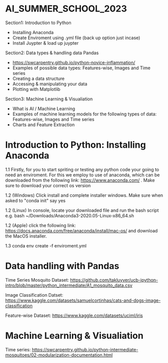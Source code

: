 # AI_SUMMER_SCHOOL_2023

Section1: Introduction to Python

- Installing Anaconda
- Create Enviroment using .yml file (back up option just incase)
- Install Juypter & load up juypter

Section2: Data types & handling data Pandas
- https://swcarpentry.github.io/python-novice-inflammation/
- Examples of possible data types: Features-wise, Images and Time series 
- Creating a data structure
- Accessing & manipulating your data
- Plotting with Matplotlib

Section3: Machine Learning & Visualiation

- What is AI / Machine Learning
- Examples of machine learning models for the following types of data: Features-wise, Images and Time series
- Charts and Feature Extraction

# Introduction to Python: Installing Anaconda

1.1 Firstly, for you to start spriting or testing any python code your going to need an enviroment. For this we employ to use of anaconda, which can be downloaded from the following link: https://www.anaconda.com/ . Make sure to download your correct os version

1.2 (Windows) Click install and complete installer windows. Make sure when asked to "conda init" say yes

1.2 (Linux) In console, locate your downloaded file and run the bash script e.g. bash ~/Downloads/Anaconda3-2020.05-Linux-x86_64.sh

1.2 (Apple) click the following link: https://docs.anaconda.com/free/anaconda/install/mac-os/ and download the MacOS installer.

1.3 conda env create -f enviroment.yml 

# Data handling with Pandas
Time Series Mosquito Dataset: https://github.com/takluyver/ucb-ipython-intro/blob/master/python_intermediate/A1_mosquito_data.csv

Image Classification Datset: https://www.kaggle.com/datasets/samuelcortinhas/cats-and-dogs-image-classification

Feature-wise Dataset: https://www.kaggle.com/datasets/uciml/iris


# Machine Learning & Visualiation



Time series: https://swcarpentry.github.io/python-intermediate-mosquitoes/02-modularization-documentation.html

